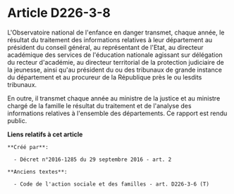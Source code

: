 # Article D226-3-8

L'Observatoire national de l'enfance en danger transmet, chaque année, le résultat du traitement des informations relatives à
leur département au président du conseil général, au représentant de l'Etat, au     directeur académique des services de
l'éducation nationale agissant sur délégation du recteur d'académie, au directeur territorial de la protection judiciaire de
la jeunesse, ainsi qu'au président du ou des tribunaux de grande instance du département et au procureur de la République
près le ou lesdits tribunaux.

En outre, il transmet chaque année au ministre de la justice et au ministre chargé de la famille le résultat du traitement et
de l'analyse des informations relatives à l'ensemble des départements. Ce rapport est rendu public.

**Liens relatifs à cet article**

	**Créé par**:

	  - Décret n°2016-1285 du 29 septembre 2016 - art. 2

	**Anciens textes**:

	  - Code de l'action sociale et des familles - art. D226-3-6 (T)
